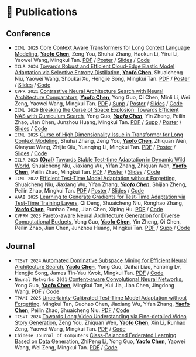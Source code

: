 
# 📝 Publications 
## Conference

 - `ICML 2025` [Core Context Aware Transformers for Long Context Language Modeling](https://icml.cc/virtual/2025/poster/45555), <u><strong>Yaofo Chen</strong></u>, Zeng You, Shuhai Zhang, Haokun Li, Yirui Li, Yaowei Wang, Mingkui Tan. [PDF](https://arxiv.org/pdf/2412.12465) / [Poster](posters/chen-core-context-aware-transformers-for-long-context-language-modeling-poster.pdf) / [Slides](slides/chen-core-context-aware-transformers-for-long-context-language-modeling-slides.pdf) / [Code](https://github.com/chenyaofo/CCA-Attention)
 - `ICLR 2024` [Towards Robust and Efficient Cloud-Edge Elastic Model Adaptation via Selective Entropy Distillation](https://openreview.net/forum?id=vePdNU3u6n), <u><strong>Yaofo Chen</strong></u>, Shuaicheng Niu, Yaowei Wang, Shoukai
Xu, Hengjie Song, Mingkui Tan. [PDF](papers/chen-towards-robust-and-efficient-cloud-edge-elastic-model-adaptation-via-selective-entropy-distillation.pdf) / [Poster](posters/chen-towards-robust-and-efficient-cloud-edge-elastic-model-adaptation-via-selective-entropy-distillation-poster.pdf) / [Slides](slides/chen-towards-robust-and-efficient-cloud-edge-elastic-model-adaptation-via-selective-entropy-distillation-slides.pdf) / [Code](https://github.com/chenyaofo/CEMA)
 - `CVPR 2021` [Contrastive Neural Architecture Search with Neural Architecture Comparators](https://openaccess.thecvf.com/content/CVPR2021/html/Chen_Contrastive_Neural_Architecture_Search_With_Neural_Architecture_Comparators_CVPR_2021_paper.html), <u><strong>Yaofo Chen</strong></u>, Yong Guo, Qi Chen, Minli Li, Wei Zeng, Yaowei Wang, Mingkui Tan. [PDF](papers/chen-contrastive-neural-architecture-search-with-neural-architecture-comparators.pdf) / [Supp](papers/chen-contrastive-neural-architecture-search-with-neural-architecture-comparators-supp.pdf) / [Poster](posters/chen-contrastive-neural-architecture-search-with-neural-architecture-comparators-poster.pdf) / [Slides](slides/chen-contrastive-neural-architecture-search-with-neural-architecture-comparators-slides.pdf) / [Code](https://github.com/chenyaofo/CTNAS)
 - `ICML 2020` [Breaking the Curse of Space Explosion: Towards Efficient NAS with Curriculum Search](https://proceedings.mlr.press/v119/guo20b.html), Yong Guo<sup>*</sup>, <u><strong>Yaofo Chen<sup>*</sup></strong></u>, Yin Zheng, Peilin Zhao, Jian Chen, Junzhou Huang, Mingkui Tan. [PDF](papers/guo-breaking-the-curse-of-space-explosion-towards-efficient-NAS-with-curriculum-search.pdf) / [Supp](papers/guo-breaking-the-curse-of-space-explosion-towards-efficient-NAS-with-curriculum-search-supp.pdf) / [Poster](posters/guo-breaking-the-curse-of-space-explosion-towards-efficient-NAS-with-curriculum-search-poster.pdf) / [Slides](slides/guo-breaking-the-curse-of-space-explosion-towards-efficient-NAS-with-curriculum-search-slides.pdf) / [Code](https://github.com/guoyongcs/CNAS)
 - `ICML 2025` [Curse of High Dimensionality Issue in Transformer for Long Context Modeling](https://icml.cc/virtual/2025/poster/46056), Shuhai Zhang, Zeng You, <u><strong>Yaofo Chen</strong></u>, Zhiquan Wen, Qianyue Wang, Zhijie Qiu, Yuanqing Li, Mingkui Tan. [PDF](papers/zhang-curse-of-high-dimensionality-issue-in-transformer-for-long-context-modeling.pdf) / [Poster](/resouces-no-available) / [Slides](/resouces-no-available) / [Code](/resouces-no-available)
 - `ICLR 2023` <u><strong>(Oral)</strong></u> [Towards Stable Test-time Adaptation in Dynamic Wild World](https://openreview.net/forum?id=g2YraF75Tj), Shuaicheng Niu, Jiaxiang Wu, Yifan Zhang, Zhiquan Wen, <u><strong>Yaofo Chen</strong></u>, Peilin Zhao, Mingkui Tan. [PDF](papers/niu-towards-stable-test-time-adaptation-in-dynamic-wild-world.pdf) / [Poster](posters/niu-towards-stable-test-time-adaptation-in-dynamic-wild-world-poster.pdf) / [Slides](slides/niu-towards-stable-test-time-adaptation-in-dynamic-wild-world-slides.pdf) / [Code](https://github.com/mr-eggplant/SAR)
 - `ICML 2022` [Efficient Test-Time Model Adaptation without Forgetting](https://proceedings.mlr.press/v162/niu22a.html), Shuaicheng Niu, Jiaxiang Wu, Yifan Zhang, <u><em><strong>Yaofo Chen</strong></em></u>, Shijian Zheng, Peilin Zhao, Mingkui Tan. [PDF](papers/niu-efficient-test-time-model-adaptation-without-forgetting.pdf) / [Poster](posters/niu-efficient-test-time-model-adaptation-without-forgetting-poster.png) / [Slides](slides/niu-efficient-test-time-model-adaptation-without-forgetting-slides.pdf) / [Code](https://github.com/mr-eggplant/EATA)
 - `AAAI 2025` [Learning to Generate Gradients for Test-Time Adaptation via Test-Time Training Layers](https://doi.org/10.1609/aaai.v39i15.33783), Qi Deng, Shuaicheng Niu, Ronghao Zhang, <u><strong>Yaofo Chen</strong></u>, Runhao Zeng, Jian Chen, Xiping Hu. [PDF](papers/deng-learning-to-generate-gradients-for-test-time-adaptation-via-test-time-training-layers.pdf) / [Code](https://github.com/keikeiqi/MGTTA)
 - `CVPRW 2023` [Pareto-aware Neural Architecture Generation for Diverse Computational Budgets](https://openaccess.thecvf.com/content/CVPR2023W/NAS/html/Guo_Pareto-Aware_Neural_Architecture_Generation_for_Diverse_Computational_Budgets_CVPRW_2023_paper.html), Yong Guo, <u><strong>Yaofo Chen</strong></u>, Yin Zheng, Qi Chen, Peilin Zhao, Jian Chen, Junzhou Huang, Mingkui Tan. [PDF](papers/guo-pareto-aware-neural-architecture-generation-for-diverse-computational-budgets.pdf) / [Supp](papers/guo-pareto-aware-neural-architecture-generation-for-diverse-computational-budgets-supp.pdf) / [Code](https://github.com/guoyongcs/PNAG)

## Journal

- `TCSVT 2024` [Automated Dominative Subspace Mining for Efficient Neural Architecture Search](https://doi.org/10.1109/TCSVT.2024.3395463), <u><strong>Yaofo Chen</strong></u>, Yong Guo, Daihai Liao, Fanbing Lv, Hengjie Song, James Tin-Yau Kwok, Mingkui Tan. [PDF](papers/chen-automated-dominative-subspace-mining-for-efficient-neural-architecture-search.pdf) / [Code](https://github.com/chenyaofo/ASE-NAS)
- `Neural Networks 2021` [Content-aware Convolutional Neural Networks](https://doi.org/10.1016/j.neunet.2021.06.030), Yong Guo, <u><strong>Yaofo Chen</strong></u>, Mingkui Tan, Kui Jia, Jian Chen, Jingdong Wang. [PDF](papers/guo-content-aware-convolutional-neural-networks.pdf) / [Code](https://github.com/guoyongcs/CAC)
- `TPAMI 2025` [Uncertainty-Calibrated Test-Time Model Adaptation without Forgetting](https://doi.org/10.1109/TPAMI.2025.3560696), Mingkui Tan, Guohao Chen, Jiaxiang Wu, Yifan Zhang, <u><strong>Yaofo Chen</strong></u>, Peilin Zhao, Shuaicheng Niu. [PDF](papers/tan-uncertainty-calibrated-test-time-model-adaptation-without-forgetting.pdf) / [Code](/resouces-no-available)
- `TCSVT 2024` [Towards Long Video Understanding via Fine-detailed Video Story Generation](https://doi.org/10.1109/TCSVT.2024.3514820), Zeng You, Zhiquan Wen, <u><strong>Yaofo Chen</strong></u>, Xin Li, Runhao Zeng, Yaowei Wang, Mingkui Tan. [PDF](papers/you-towards-long-video-understanding-via-fine-detailed-video-story-generation.pdf) / [Code](https://github.com/bolixinyu/FDVS)
- `Chinese Journal of Computers` [Class-Balanced Federated Learning Based on Data Generation](http://cjc.ict.ac.cn/qwjs/view.asp?id=5746), ZhiPeng Li, Yong Guo, <u><strong>Yaofo Chen</strong></u>, Yaowei
Wang, Wei Zeng, Mingkui Tan. [PDF](papers/li-class-balanced-federated-learning-based-on-data-generation.pdf) / [Code](https://github.com/lizhipengcs/CBFL)

